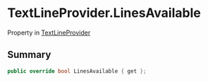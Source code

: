 # TextLineProvider.LinesAvailable

Property in [TextLineProvider](/api/csharp/yarn.unity.textlineprovider.md)

## Summary



```csharp
public override bool LinesAvailable { get };
```

